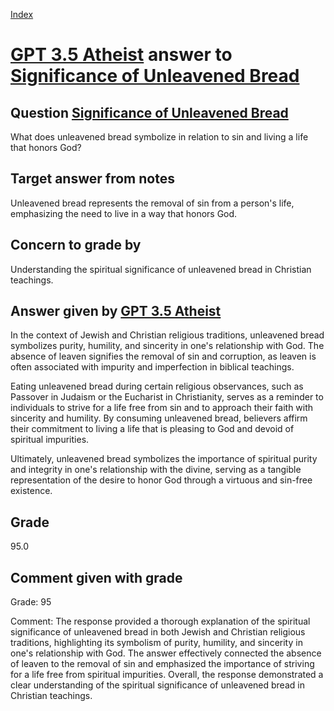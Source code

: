 
[Index](../../index.md)
# [GPT 3.5 Atheist](../../answering_models/GPT_3.5_Atheist.md) answer to [Significance of Unleavened Bread](../../questions/Significance_of_Unleavened_Bread.md)

## Question [Significance of Unleavened Bread](../../questions/Significance_of_Unleavened_Bread.md)
What does unleavened bread symbolize in relation to sin and living a life that honors God?

## Target answer from notes
Unleavened bread represents the removal of sin from a person's life, emphasizing the need to live in a way that honors God.

## Concern to grade by
Understanding the spiritual significance of unleavened bread in Christian teachings.

## Answer given by [GPT 3.5 Atheist](../../answering_models/GPT_3.5_Atheist.md)
In the context of Jewish and Christian religious traditions, unleavened bread symbolizes purity, humility, and sincerity in one's relationship with God. The absence of leaven signifies the removal of sin and corruption, as leaven is often associated with impurity and imperfection in biblical teachings.

Eating unleavened bread during certain religious observances, such as Passover in Judaism or the Eucharist in Christianity, serves as a reminder to individuals to strive for a life free from sin and to approach their faith with sincerity and humility. By consuming unleavened bread, believers affirm their commitment to living a life that is pleasing to God and devoid of spiritual impurities.

Ultimately, unleavened bread symbolizes the importance of spiritual purity and integrity in one's relationship with the divine, serving as a tangible representation of the desire to honor God through a virtuous and sin-free existence.

## Grade
95.0

## Comment given with grade
Grade: 95

Comment: The response provided a thorough explanation of the spiritual significance of unleavened bread in both Jewish and Christian religious traditions, highlighting its symbolism of purity, humility, and sincerity in one's relationship with God. The answer effectively connected the absence of leaven to the removal of sin and emphasized the importance of striving for a life free from spiritual impurities. Overall, the response demonstrated a clear understanding of the spiritual significance of unleavened bread in Christian teachings.
